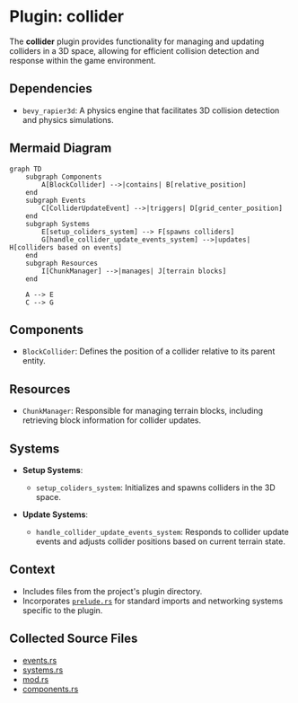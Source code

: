 # Plugin: collider

The **collider** plugin provides functionality for managing and updating colliders in a 3D space, allowing for efficient collision detection and response within the game environment.

## Dependencies
- `bevy_rapier3d`: A physics engine that facilitates 3D collision detection and physics simulations.

## Mermaid Diagram
```mermaid
graph TD
    subgraph Components
        A[BlockCollider] -->|contains| B[relative_position]
    end
    subgraph Events
        C[ColliderUpdateEvent] -->|triggers| D[grid_center_position]
    end
    subgraph Systems
        E[setup_coliders_system] --> F[spawns colliders]
        G[handle_collider_update_events_system] -->|updates| H[colliders based on events]
    end
    subgraph Resources
        I[ChunkManager] -->|manages| J[terrain blocks]
    end

    A --> E
    C --> G
```

## Components
- `BlockCollider`: Defines the position of a collider relative to its parent entity.

## Resources
- `ChunkManager`: Responsible for managing terrain blocks, including retrieving block information for collider updates.

## Systems
- **Setup Systems**:
  - `setup_coliders_system`: Initializes and spawns colliders in the 3D space.
  
- **Update Systems**:
  - `handle_collider_update_events_system`: Responds to collider update events and adjusts collider positions based on current terrain state.

## Context
- Includes files from the project's plugin directory.
- Incorporates [`prelude.rs`](https://github.com/CuddlyBunion341/hello-bevy/blob/main/src/client/prelude.rs) for standard imports and networking systems specific to the plugin.

## Collected Source Files
- [events.rs](https://github.com/CuddlyBunion341/hello-bevy/blob/main/src/client/collider/events.rs)
- [systems.rs](https://github.com/CuddlyBunion341/hello-bevy/blob/main/src/client/collider/systems.rs)
- [mod.rs](https://github.com/CuddlyBunion341/hello-bevy/blob/main/src/client/collider/mod.rs)
- [components.rs](https://github.com/CuddlyBunion341/hello-bevy/blob/main/src/client/collider/components.rs)
